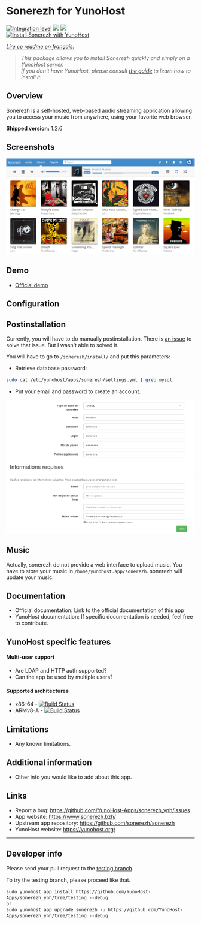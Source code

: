 # Sonerezh for YunoHost

[![Integration level](https://dash.yunohost.org/integration/sonerezh.svg)](https://dash.yunohost.org/appci/app/sonerezh) ![](https://ci-apps.yunohost.org/ci/badges/sonerezh.status.svg) ![](https://ci-apps.yunohost.org/ci/badges/sonerezh.maintain.svg)  
[![Install Sonerezh with YunoHost](https://install-app.yunohost.org/install-with-yunohost.png)](https://install-app.yunohost.org/?app=sonerezh)

*[Lire ce readme en français.](./README_fr.md)*

> *This package allows you to install Sonerezh quickly and simply on a YunoHost server.  
If you don't have YunoHost, please consult [the guide](https://yunohost.org/#/install) to learn how to install it.*

## Overview
Sonerezh is a self-hosted, web-based audio streaming application allowing you to access your music from anywhere, using your favorite web browser.

**Shipped version:** 1.2.6

## Screenshots

![](screenshots.png)

## Demo

* [Official demo](https://www.sonerezh.bzh/demo/login)

## Configuration

## Postinstallation
Currently, you will have to do manually postinstallation.
There is [an issue](https://github.com/YunoHost-Apps/sonerezh_ynh/issues/1) to solve that issue. But I wasn't able to solved it.

You will have to go to `/sonerezh/install/` and put this parameters:

- Retrieve database password:
```bash
sudo cat /etc/yunohost/apps/sonerezh/settings.yml | grep mysql
```
- Put your email and password to create an account.

![Postinstall](postinstall.png)

## Music
Actually, sonerezh do not provide a web interface to upload music. You have to store your music in `/home/yunohost.app/sonerezh`. sonerezh will update your music.

## Documentation

 * Official documentation: Link to the official documentation of this app
 * YunoHost documentation: If specific documentation is needed, feel free to contribute.

## YunoHost specific features

#### Multi-user support

 * Are LDAP and HTTP auth supported?
 * Can the app be used by multiple users?

#### Supported architectures

* x86-64 - [![Build Status](https://ci-apps.yunohost.org/ci/logs/sonerezh%20%28Apps%29.svg)](https://ci-apps.yunohost.org/ci/apps/sonerezh/)
* ARMv8-A - [![Build Status](https://ci-apps-arm.yunohost.org/ci/logs/sonerezh%20%28Apps%29.svg)](https://ci-apps-arm.yunohost.org/ci/apps/sonerezh/)

## Limitations

* Any known limitations.

## Additional information

* Other info you would like to add about this app.

## Links

 * Report a bug: https://github.com/YunoHost-Apps/sonerezh_ynh/issues
 * App website: https://www.sonerezh.bzh/
 * Upstream app repository: https://github.com/sonerezh/sonerezh
 * YunoHost website: https://yunohost.org/

---

## Developer info

Please send your pull request to the [testing branch](https://github.com/YunoHost-Apps/sonerezh_ynh/tree/testing).

To try the testing branch, please proceed like that.
```
sudo yunohost app install https://github.com/YunoHost-Apps/sonerezh_ynh/tree/testing --debug
or
sudo yunohost app upgrade sonerezh -u https://github.com/YunoHost-Apps/sonerezh_ynh/tree/testing --debug
```
